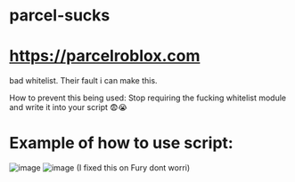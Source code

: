 # parcel-sucks

# https://parcelroblox.com

bad whitelist.
Their fault i can make this.

How to prevent this being used: Stop requiring the fucking whitelist module and write it into your script 😨😭

# Example of how to use script:
![image](https://github.com/user-attachments/assets/fb321531-98ad-4d06-8878-cc53a438af4a)
![image](https://github.com/user-attachments/assets/ab9c6a3d-3be8-49ba-9a1f-fe622a0c44d7)
(I fixed this on Fury dont worri)
